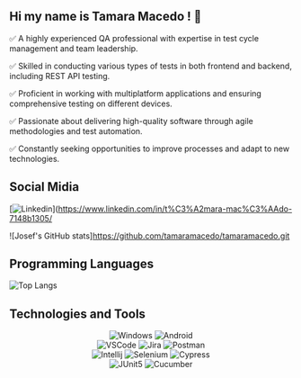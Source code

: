 ## Hi my  name is Tamara Macedo ! 👋


 ✅  A highly experienced QA professional with expertise in test cycle management and team leadership. 
 
 ✅  Skilled in conducting various types of tests in both frontend and backend, including REST API testing. 
 
 ✅  Proficient in working with multiplatform applications and ensuring comprehensive testing on different devices.
 
 ✅  Passionate about delivering high-quality software through agile methodologies and test automation.
  
✅  Constantly seeking opportunities to improve processes and adapt to new technologies.
## Social Midia 

[![Linkedin](https://img.shields.io/badge/LinkedIn-0077B5?style=for-the-badge&logo=linkedin&logoColor=white)](https://www.linkedin.com/in/t%C3%A2mara-mac%C3%AAdo-7148b1305/

![Josef's GitHub stats]https://github.com/tamaramacedo/tamaramacedo.git

## Programming Languages
![Top Langs](https://github-readme-stats.vercel.app/api/top-langs/?username=JOSEFTALSON&langs_count=8&theme=dark)

## Technologies and Tools

<div align="center">
  <img alt="Windows" src="https://img.shields.io/badge/Windows-0078D6?style=for-the-badge&logo=windows&logoColor=white" />
  <img alt="Android" src="https://img.shields.io/badge/Android-3DDC84?style=for-the-badge&logo=android&logoColor=white" />
  <br>
  <img alt="VSCode" src="https://img.shields.io/badge/Visual_Studio_Code-0078D4?style=for-the-badge&logo=visual%20studio%20code&logoColor=white" />
  <img alt="Jira" src="https://img.shields.io/badge/Jira-0052CC?style=for-the-badge&logo=Jira&log" />
  <img alt="Postman" src="https://img.shields.io/badge/Postman-FF6C37.svg?style=for-the-badge&logo=Postman&logoColor=white" />
  <br>
  <img alt="Intellij" src="https://img.shields.io/badge/IntelliJ%20IDEA-000000.svg?style=for-the-badge&logo=IntelliJ-IDEA&logoColor=white" />
  <img alt="Selenium" src="https://img.shields.io/badge/Selenium-43B02A.svg?style=for-the-badge&logo=Selenium&logoColor=white" />
  <img alt="Cypress" src="https://img.shields.io/badge/Cypress-17202C.svg?style=for-the-badge&logo=Cypress&logoColor=white" />
  <br>
  <img alt="JUnit5" src="https://img.shields.io/badge/JUnit5-25A162.svg?style=for-the-badge&logo=JUnit5&logoColor=white" />
  <img alt="Cucumber" src="https://img.shields.io/badge/Cucumber-23D96C.svg?style=for-the-badge&logo=Cucumber&logoColor=white" />
</div>
